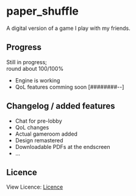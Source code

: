 # paper_shuffle

A digital version of a game I play with my friends.

## Progress

Still in progress;<br>round about 100/100%

 - Engine is working
 - QoL features comming soon
[########--]

## Changelog / added features
- Chat for pre-lobby
- QoL changes
- Actual gameroom added
- Design remastered
- Downloadable PDFs at the endscreen
- ...

## Licence

View Licence: 
[Licence](https://github.com/Schleimfresse/paper_game/blob/main/LICENSE)
